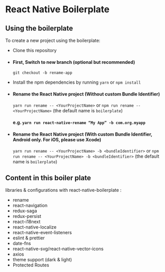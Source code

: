 # React Native Boilerplate

## Using the boilerplate

To create a new project using the boilerplate:

- Clone this repository
- #### First, Switch to new branch (optional but recommended)
  `git checkout -b rename-app`
- Install the npm dependencies by running `yarn` or `npm install`
- #### Rename the React Native project (Without custom Bundle Identifier)

  `yarn run rename -- <YourProjectName>` or `npm run rename -- <YourProjectName>` (the default name is `boilerplate`)

  #### e.g. `yarn run react-native-rename “My App” -b com.org.myapp`

- #### Rename the React Native project (With custom Bundle Identifier, Android only. For iOS, please use Xcode)
  `yarn run rename -- <YourProjectName> -b <bundleIdentifier>` or `npm run rename -- <YourProjectName> -b <bundleIdentifier>` (the default name is `boilerplate`)

## Content in this boiler plate

libraries & configurations with react-native-boilerplate :

- rename
- react-navigation
- redux-saga
- redux-persist
- react-i18next
- react-native-localize
- react-native-event-listeners
- eslint & prettier
- date-fns
- react-native-svg/react-native-vector-icons
- axios
- theme support (dark & light)
- Protected Routes
